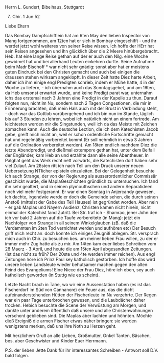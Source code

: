 Herrn L. Gundert, Bibelhaus, Stuttgardt

7. Chir. 1 Jun 52

Liebe Eltern

Das Bombay Dampfschifflein hat am 6ten May den lieben Inspector von Mang fortgenommen, am 12ten hat er sich in Bombay eingeschifft - und ihr werdet jetzt wohl weiteres von seiner Reise wissen. Ich hoffe der HErr hat sein Reisen angesehen und ihn glücklich über die 2 Meere hinübergebracht. 
Heb. hat eine lange Reise gethan auf der er auch den Nilg. eine Woche gewidmet hat und bei allerhand Leuten einkehren durfte. Seine Aufnahme beim Madr Bischoff <Dealtry>* war nicht sehr gnädig: sonst aber hat er meistens guten Eindruck bei den Christen gemacht und auch bei einigen die draussen stehen wirksam angeklopft. In dieser Zeit hatte Diez harte Arbeit, daher ich ihm einige engl Predigten schrieb, indem er Mühe hatte, 4 in der Woche zu liefern, - ich übernahm auch das Sonntagsgebet, und am 16ten, da Heb umsonst erwartet wurde, und keine Predigt parat war, unternahm ichs das erstemal nach 3 Jahren eine Predigt in der Kapelle zu thun. Darauf folgten nun, nicht im Nu, sondern nach 2 Tagen Congestionen, die mir in Erinnerung brachten, daß mein Hals auch mit der Brust in Verbindung steht, - doch war das Gottlob vorübergehend und ich bin nun im Stande, täglich bis auf 3 Stunden zu lehren, wobei ich natürlich nicht an einem fortrede. Am leichtesten werden mir die Singstunden, weil ich da das Meiste mit Zeichen abmachen kann. Auch die deutsche Lection, die ich dem Katechisten Jacob gebe, greift mich nicht an, weil er schon ordentliche Fortschritte gemacht hat und regelmäßig vorbereitet kommt (Er soll nehmlich in etwa 3 Jahren auf die Ordination vorbereitet werden). Am 18ten endlich nachdem Diez die letzte Abendpredigt, und dießmal extempore gethan hat, unter dem Beifall der Engländer, kam Heb an und erzählte dann alle seine Abentheuer. In Palghat geht das Werk recht nett vorwärts, die Katechisten dort haben sehr viel Zulauf. 
Am 28sten ritt ich nach Tell um den Druck unserer neuen Uebersetzung NTlicher episteln einzuleiten. Bei der Gelegenheit besuchte ich auch Strange, der von der Regierung als ausserordentlicher Commissär geschickt wurde, die MaplaGeschichten gründlich zu untersuchen. Ich fand ihn sehr gealtert, und in seinen plymouthschen und andern Separatideen noch viel mehr festgerannt. Er war einen Sonntag in Anjercandy gewesen, ich dachte, irgendwie werde er doch die Gemeinde sehen, die durch seinen Anstoß (mittelst der Gabe des Tell Hauses) ist gegründet worden. Aber nein - er gab Maplas und Nayern Audienz, Christen kamen nicht hinein, nicht einmal der Katechist fand Zutritt. Bei Str. traf ich - Shamrao, jener John den ich vor bald 2 Jahren auf die Taufe vorbereitete (in Mang): jetzt ein Nachfolger von Strange in all seinem Winkelglauben (zB. daß die Verdammten im 2ten Tod vernichtet werden und aufhören etc) Der Besuch griff mich recht an: doch konnte ich einiges Zeugniß ablegen. Str. versprach mich auch in Chir. zu besuchen bes. um meiner lieben Frau willen, zu der er immer mehr Zug hatte als zu mir. 
Am 14ten kam euer liebes Schreiben vom 28 Maerz - 3 April, und heute die am 15ten April abgesandten Zeitungen. (Ist das nicht zu früh? Der 20ste und 4te werden immer reichen). Aus engl Zeitungen höre ich Prinz Paul sey katholisch gestorben. Ich hoffe das wird unsere lieben Landsleute wieder behutsamer machen gegen den alten Feind des Evangeliums! Eine Niece der Frau Diez, höre ich eben, sey auch katholisch geworden (in Stuttg wie es scheint).

Letzte Nacht brach in Tahe, wo wir eine Aussenstation haben (es ist das Fischerdorf im Süd von Cannanore) ein Feuer aus, das die dicht aufeinanderstehenden Hütten der Fischerleute im Nu verzehrte. Der Regen war ein paar Tage unterbrochen gewesen, und die Laubdächer daher trocken. Hebich besuchte die Scene der Verwüstung am Morgen, und dankte unter anderem öffentlich daß unsere und alle Christenwohnungen verschont geblieben sind. Die Maplas aber lachten und höhnten. Möchte dieß Ereigniß die armen Fischer etwas näher bringen: sie werden wenigstens merken, daß uns ihre Noth zu Herzen geht.

Mit herzlichem Gruß an alle Lieben, Großmutter, Onkel Tanten, Bäschen, bes. aber Geschwister und Kinder
 Euer Herrmann.

P.S. der lieben Jette Dank für ihr interessantes Schreiben - Antwort soll D.V. bald folgen.
